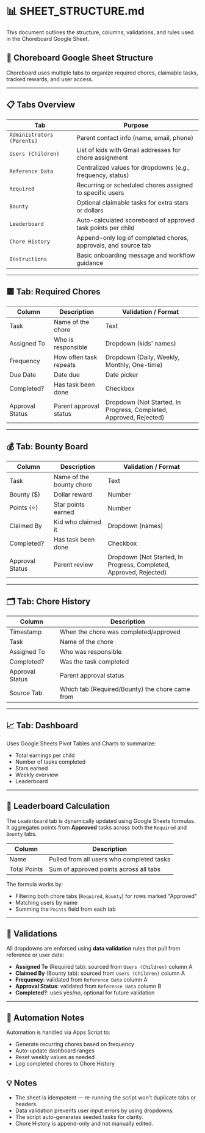 # 📊 SHEET_STRUCTURE.md

This document outlines the structure, columns, validations, and rules used in the Choreboard Google Sheet.


## 🧾 Choreboard Google Sheet Structure

Choreboard uses multiple tabs to organize required chores, claimable tasks, tracked rewards, and user access.

---

## 📋 Tabs Overview

| Tab                     | Purpose                                                                 |
|-------------------------|-------------------------------------------------------------------------|
| `Administrators (Parents)` | Parent contact info (name, email, phone)                              |
| `Users (Children)`      | List of kids with Gmail addresses for chore assignment                 |
| `Reference Data`        | Centralized values for dropdowns (e.g., frequency, status)             |
| `Required`              | Recurring or scheduled chores assigned to specific users               |
| `Bounty`                | Optional claimable tasks for extra stars or dollars                    |
| `Leaderboard`           | Auto-calculated scoreboard of approved task points per child          |
| `Chore History`         | Append-only log of completed chores, approvals, and source tab        |
| `Instructions`          | Basic onboarding message and workflow guidance                        |

---

## 🟦 Tab: Required Chores

| Column          | Description                                  | Validation / Format                           |
|------------------|----------------------------------------------|------------------------------------------------|
| Task            | Name of the chore                            | Text                                          |
| Assigned To     | Who is responsible                           | Dropdown (kids' names)                        |
| Frequency       | How often task repeats                       | Dropdown (Daily, Weekly, Monthly, One-time)    |
| Due Date        | Date due                                     | Date picker                                   |
| Completed?      | Has task been done                           | Checkbox                                      |
| Approval Status | Parent approval status                       | Dropdown (Not Started, In Progress, Completed, Approved, Rejected) |

---

## 💰 Tab: Bounty Board

| Column          | Description                                  | Validation / Format                           |
|------------------|----------------------------------------------|------------------------------------------------|
| Task            | Name of the bounty chore                     | Text                                          |
| Bounty ($)      | Dollar reward                                | Number                                        |
| Points (⭐)      | Star points earned                           | Number                                        |
| Claimed By      | Kid who claimed it                           | Dropdown (names)                              |
| Completed?      | Has task been done                           | Checkbox                                      |
| Approval Status | Parent review                                | Dropdown (Not Started, In Progress, Completed, Approved, Rejected) |

---

## 🗂️ Tab: Chore History

| Column        | Description                                   |
|---------------|-----------------------------------------------|
| Timestamp     | When the chore was completed/approved         |
| Task          | Name of the chore                             |
| Assigned To   | Who was responsible                           |
| Completed?    | Was the task completed                        |
| Approval Status | Parent approval status                      |
| Source Tab    | Which tab (Required/Bounty) the chore came from|

---

## 📈 Tab: Dashboard

Uses Google Sheets Pivot Tables and Charts to summarize:

- Total earnings per child
- Number of tasks completed
- Stars earned
- Weekly overview
- Leaderboard

---

## 🧮 Leaderboard Calculation

The `Leaderboard` tab is dynamically updated using Google Sheets formulas.  
It aggregates points from **Approved** tasks across both the `Required` and `Bounty` tabs.

| Column | Description                                 |
|--------|---------------------------------------------|
| Name   | Pulled from all users who completed tasks   |
| Total Points | Sum of approved points across all tabs |

The formula works by:

- Filtering both chore tabs (`Required`, `Bounty`) for rows marked "Approved"
- Matching users by name
- Summing the `Points` field from each tab

---

## 🔁 Validations

All dropdowns are enforced using **data validation** rules that pull from reference or user data:

- **Assigned To** (Required tab): sourced from `Users (Children)` column A  
- **Claimed By** (Bounty tab): sourced from `Users (Children)` column A  
- **Frequency**: validated from `Reference Data` column A  
- **Approval Status**: validated from `Reference Data` column B  
- **Completed?**: uses yes/no, optional for future validation

---

## 🔁 Automation Notes

Automation is handled via Apps Script to:

- Generate recurring chores based on frequency
- Auto-update dashboard ranges
- Reset weekly values as needed
- Log completed chores to Chore History

## 💡 Notes

- The sheet is idempotent — re-running the script won't duplicate tabs or headers.
- Data validation prevents user input errors by using dropdowns.
- The script auto-generates seeded tasks for clarity.
- Chore History is append-only and not manually edited.
